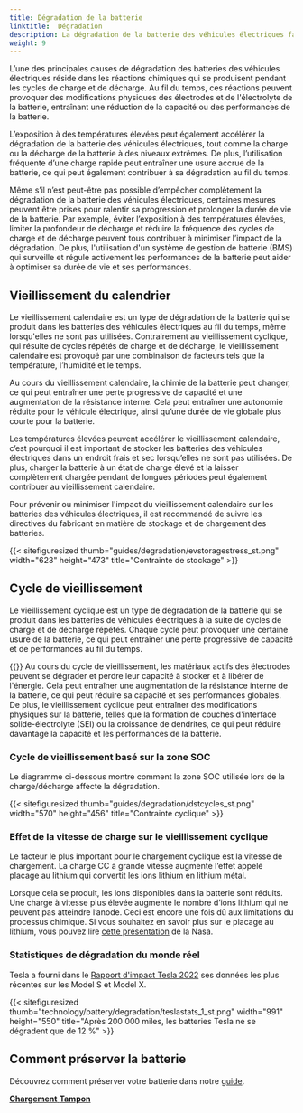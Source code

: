 ```yaml
---
title: Dégradation de la batterie
linktitle:  Dégradation
description: La dégradation de la batterie des véhicules électriques fait référence à la perte progressive de la capacité ou des performances d'une batterie au fil du temps, ce qui peut affecter l'autonomie du véhicule. Comme d’autres types de batteries, cela est dû à une combinaison de facteurs.
weight: 9
---
```

<!-- markdownlint-disable MD033 -->

L’une des principales causes de dégradation des batteries des véhicules électriques réside dans les réactions chimiques qui se produisent pendant les cycles de charge et de décharge. Au fil du temps, ces réactions peuvent provoquer des modifications physiques des électrodes et de l'électrolyte de la batterie, entraînant une réduction de la capacité ou des performances de la batterie.

L’exposition à des températures élevées peut également accélérer la dégradation de la batterie des véhicules électriques, tout comme la charge ou la décharge de la batterie à des niveaux extrêmes. De plus, l’utilisation fréquente d’une charge rapide peut entraîner une usure accrue de la batterie, ce qui peut également contribuer à sa dégradation au fil du temps.

Même s’il n’est peut-être pas possible d’empêcher complètement la dégradation de la batterie des véhicules électriques, certaines mesures peuvent être prises pour ralentir sa progression et prolonger la durée de vie de la batterie. Par exemple, éviter l’exposition à des températures élevées, limiter la profondeur de décharge et réduire la fréquence des cycles de charge et de décharge peuvent tous contribuer à minimiser l’impact de la dégradation. De plus, l'utilisation d'un système de gestion de batterie (BMS) qui surveille et régule activement les performances de la batterie peut aider à optimiser sa durée de vie et ses performances.

## Vieillissement du calendrier

Le vieillissement calendaire est un type de dégradation de la batterie qui se produit dans les batteries des véhicules électriques au fil du temps, même lorsqu'elles ne sont pas utilisées. Contrairement au vieillissement cyclique, qui résulte de cycles répétés de charge et de décharge, le vieillissement calendaire est provoqué par une combinaison de facteurs tels que la température, l’humidité et le temps.

Au cours du vieillissement calendaire, la chimie de la batterie peut changer, ce qui peut entraîner une perte progressive de capacité et une augmentation de la résistance interne. Cela peut entraîner une autonomie réduite pour le véhicule électrique, ainsi qu’une durée de vie globale plus courte pour la batterie.

Les températures élevées peuvent accélérer le vieillissement calendaire, c’est pourquoi il est important de stocker les batteries des véhicules électriques dans un endroit frais et sec lorsqu’elles ne sont pas utilisées. De plus, charger la batterie à un état de charge élevé et la laisser complètement chargée pendant de longues périodes peut également contribuer au vieillissement calendaire.

Pour prévenir ou minimiser l'impact du vieillissement calendaire sur les batteries des véhicules électriques, il est recommandé de suivre les directives du fabricant en matière de stockage et de chargement des batteries.

{{< sitefiguresized thumb="guides/degradation/evstoragestress_st.png" width="623" height="473" title="Contrainte de stockage" >}}

## Cycle de vieillissement

Le vieillissement cyclique est un type de dégradation de la batterie qui se produit dans les batteries de véhicules électriques à la suite de cycles de charge et de décharge répétés. Chaque cycle peut provoquer une certaine usure de la batterie, ce qui peut entraîner une perte progressive de capacité et de performances au fil du temps.

{{<evkxdisplayaddarticle />}}
Au cours du cycle de vieillissement, les matériaux actifs des électrodes peuvent se dégrader et perdre leur capacité à stocker et à libérer de l'énergie. Cela peut entraîner une augmentation de la résistance interne de la batterie, ce qui peut réduire sa capacité et ses performances globales. De plus, le vieillissement cyclique peut entraîner des modifications physiques sur la batterie, telles que la formation de couches d'interface solide-électrolyte (SEI) ou la croissance de dendrites, ce qui peut réduire davantage la capacité et les performances de la batterie.

### Cycle de vieillissement basé sur la zone SOC

Le diagramme ci-dessous montre comment la zone SOC utilisée lors de la charge/décharge affecte la dégradation.

{{< sitefiguresized thumb="guides/degradation/dstcycles_st.png" width="570" height="456" title="Contrainte cyclique" >}}

### Effet de la vitesse de charge sur le vieillissement cyclique

Le facteur le plus important pour le chargement cyclique est la vitesse de chargement. La charge CC à grande vitesse augmente l’effet appelé placage au lithium qui convertit les ions lithium en lithium métal.

Lorsque cela se produit, les ions disponibles dans la batterie sont réduits. Une charge à vitesse plus élevée augmente le nombre d’ions lithium qui ne peuvent pas atteindre l’anode. Ceci est encore une fois dû aux limitations du processus chimique. Si vous souhaitez en savoir plus sur le placage au lithium, vous pouvez lire [cette présentation](https://www.nasa.gov/sites/default/files/atoms/files/1-lithium_plating_azimmerman.pdf) de la Nasa.

### Statistiques de dégradation du monde réel

Tesla a fourni dans le [Rapport d'impact Tesla 2022](https://www.tesla.com/ns_videos/2022-tesla-impact-report-highlights.pdf) ses données les plus récentes sur les Model S et Model X.

{{< sitefiguresized thumb="technology/battery/degradation/teslastats_1_st.png" width="991" height="550" title="Après 200 000 miles, les batteries Tesla ne se dégradent que de 12 %" >}}

## Comment préserver la batterie

Découvrez comment préserver votre batterie dans notre [guide](../../../guides/protectingbattery/).

<div class="mt-3 mb-3">
     <a href="../charging/" class="text-decoration-none text-black"><strong><i class="bi-arrow-left"></i> Chargement</strong></ une>
     <a href="../buffer/" class="text-decoration-none text-black float-end"><strong>Tampon <i class="bi-arrow-right"></i></strong ></a>
</div>
